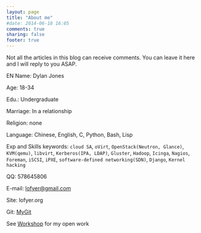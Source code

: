 ```yaml
---
layout: page
title: "About me"
#date: 2014-06-18 16:05
comments: true
sharing: false
footer: true
---
```


Not all the articles in this blog can receive comments.
You can leave it here and I will reply to you ASAP.

EN Name: Dylan Jones

Age: 18-34

Edu.: Undergraduate

Marriage: In a relationship

Religion: none

Language: Chinese, English, C, Python, Bash, Lisp

Exp and Skills keywords: `cloud SA`, `oVirt`, `OpenStack(Neutron, Glance)`, `KVM(qemu)`, `libvirt`, `Kerberos(IPA, LDAP)`, `Gluster`, `Hadoop`, `Icinga`, `Nagios`, `Foreman`, `iSCSI`, `iPXE`, `software-defined networking(SDN)`, `Django`, `Kernel hacking`

QQ: 578645806

E-mail: lofyer@gmail.com

Site: lofyer.org

Git: [MyGit](https://github.com/lofyer "MyGit")

See [Workshop](http://blog.lofyer.org/workshop) for my open work
